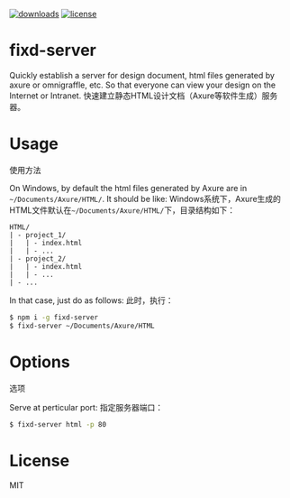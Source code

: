 [![downloads](https://img.shields.io/npm/dt/fixd-server.svg)](#)
[![license](https://img.shields.io/badge/license-MIT_License-lightgrey.svg)](#)

# fixd-server

Quickly establish a server for design document, html files generated by axure or omnigraffle, etc. So that everyone can view your design on the Internet or Intranet.
快速建立静态HTML设计文档（Axure等软件生成）服务器。

# Usage
使用方法

On Windows, by default the html files generated by Axure are in `~/Documents/Axure/HTML/`. It should be like:
Windows系统下，Axure生成的HTML文件默认在`~/Documents/Axure/HTML/`下，目录结构如下：

```
HTML/
| - project_1/
|   | - index.html
|   | - ...
| - project_2/
|   | - index.html
|   | - ...
| - ...
```

In that case, just do as follows:
此时，执行：

```bash
$ npm i -g fixd-server
$ fixd-server ~/Documents/Axure/HTML
```

# Options
选项

Serve at perticular port:
指定服务器端口：

```bash
$ fixd-server html -p 80
```

# License
MIT